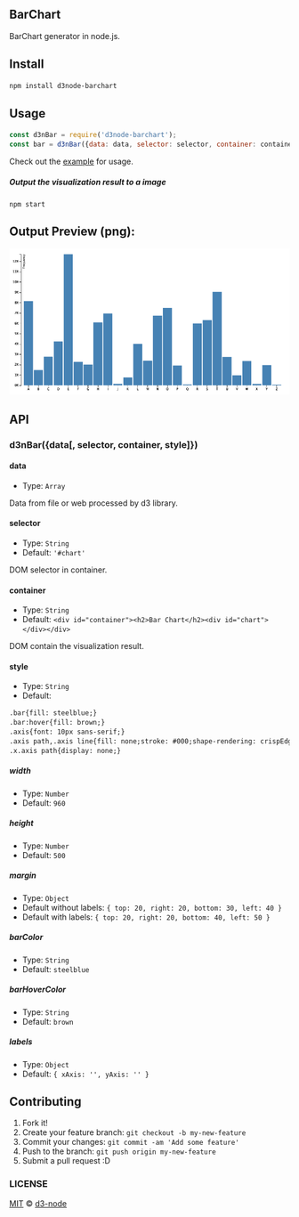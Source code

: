 ## BarChart

BarChart generator in node.js.

## Install

```bash
npm install d3node-barchart
```

## Usage

```js
const d3nBar = require('d3node-barchart');
const bar = d3nBar({data: data, selector: selector, container: container, style: style})
```

Check out the [example](./example) for usage.

##### Output the visualization result to a image

```
npm start
```

## Output Preview (png):

![chart](./example/output.png)


## API

### d3nBar({data[, selector, container, style]})

#### data

- Type: `Array`

Data from file or web processed by d3 library.

#### selector

- Type: `String`
- Default: `'#chart'`

DOM selector in container.

#### container

- Type: `String`
- Default: `<div id="container"><h2>Bar Chart</h2><div id="chart"></div></div>`

DOM contain the visualization result.

#### style

- Type: `String`<br>
- Default:
```html
.bar{fill: steelblue;}
.bar:hover{fill: brown;}
.axis{font: 10px sans-serif;}
.axis path,.axis line{fill: none;stroke: #000;shape-rendering: crispEdges;}
.x.axis path{display: none;}
```

##### width

- Type: `Number`
- Default: `960`

##### height

- Type: `Number`
- Default: `500`

##### margin

- Type: `Object`
- Default without labels: `{ top: 20, right: 20, bottom: 30, left: 40 }`
- Default with labels: `{ top: 20, right: 20, bottom: 40, left: 50 }`

##### barColor

- Type: `String`
- Default: `steelblue`

##### barHoverColor

- Type: `String`
- Default: `brown`

##### labels

- Type: `Object`
- Default: `{ xAxis: '', yAxis: '' }`

## Contributing

1. Fork it!
2. Create your feature branch: `git checkout -b my-new-feature`
3. Commit your changes: `git commit -am 'Add some feature'`
4. Push to the branch: `git push origin my-new-feature`
5. Submit a pull request :D


### LICENSE

[MIT](LICENSE) &copy; [d3-node](https://github.com/d3-node)
